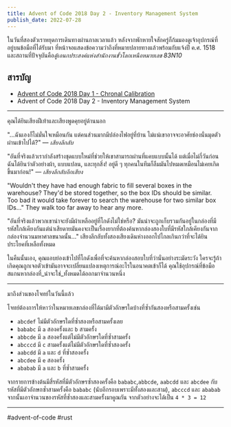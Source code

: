 ```yaml
---
title: Advent of Code 2018 Day 2 - Inventory Management System
publish_date: 2022-07-28
---
```


ในวันที่สองตัวเราหยุดการเดินทางผ่านกาลเวลาแล้ว หลังจากพักหายใจสักครู่ก็ก้มมองดูเจ้าอุปกรณ์ที่อยู่บนข้อมือที่ได้รับมา ที่หน้าจอแสดงข้อความว่าถึงที่หมายปลายทางแล้วพร้อมกับแจ้งปี ค.ศ. 1518 และสถานที่ปัจจุบันคือ​ _ตู้เอนกประสงค์แห่งสำนักงานขั้วโลกเหนือหมายเลข 83N10_

## สารบัญ

- [Advent of Code 2018 Day 1 - Chronal Calibration](/2022/7/6/advent-of-code-2018-day-1-chronal-calibration)
- Advent of Code 2018 Day 2 - Inventory Management System

---

คุณได้ยินเสียงฝีเท้าและเสียงพูดคุยอยู่ด้านนอก

"...ฉันเองก็ไม่มั่นใจเหมือนกัน แต่คนส่วนมากมีปล่องไฟอยู่ที่บ้าน ไม่แน่เขาอาจจะอาศัยช่องนั่นมุดตัวผ่านเข้าไปได้?" — _เสียงลึกลับ_

"อันที่จริงแล้วเรากำลังสร้างชุดแบบใหม่ที่ช่วยให้เขาสามารถผ่านที่แคบแบบนั้นได้ แต่เมื่อไม่กี่วันก่อนฉันได้ยินว่าตัวอย่างผ้า, แบบแปลน, และทุกสิ่ง! อยู่ดี ๆ ทุกคนในทีมก็ลืมมันไปหมดเหมือนไม่เคยเกิดขึ้นมาก่อน!" — _เสียงลึกลับอีกเสียง_

"Wouldn't they have had enough fabric to fill several boxes in the warehouse? They'd be stored together, so the box IDs should be similar. Too bad it would take forever to search the warehouse for two similar box IDs..." They walk too far away to hear any more.

"อันที่จริงแล้วพวกเขาน่าจะยังมีผ้าเหลืออยู่ที่โกดังไม่ใช่หรือ? มันน่าจะถูกเก็บรวมกันอยู่ในกล่องที่มีรหัสใกล้เคียงกันแต่น่าเสียดายมันคงจะเป็นเรื่องยากที่ต้องค้นหากล่องสองใบที่มีรหัสใกล้เคียงกันจากกล่องจำนวนมหาศาลขนาดนั้น..." เสียงลึกลับทั้งสองเสียงเดินห่างออกไปไกลเกินกว่าที่จะได้ยินประโยคที่เหลือทั้งหมด

ในคืนนั้นเอง, คุณแอบย่องเข้าไปที่โกดังเพื่อที่จะค้นหากล่องสอบใบที่ว่านั่นอย่างระมัดระวัง ใครจะรู้ถ้าเกิดคุณถูกเจอตัวเข้ามันอาจจะเปลี่ยนแปลงเหตุการณ์อะไรในอนาคตเข้าก็ได้ คุณใช้อุปกรณ์ที่ข้อมือสแกนหากล่องที่_น่าจะใช่_ทั้งหมดได้ออกมาจำนวนหนึ่ง

---

มาถึงส่วนของโจทย์ในวันนี้แล้ว

โจทย์ต้องการให้หาว่าในหมายเลขกล่องที่ได้มามีตัวอักษรใดบ้างที่ซ้ำกันสองหรือสามครั้งเช่น

- `abcdef` ไม่มีตัวอักษรใดที่ซ้ำสองหรือสามครั้งเลย
- `bababc` มี `a` สองครั้งและ `b` สามครั้ง
- `abbcde` มี `a` สองครั้งแต่ไม่มีตัวอักษรใดที่ซ้ำสามครั้ง
- `abcccd` มี `c` สามครั้งแต่ไม่มีตัวอักษรใดที่ซ้ำสองครั้ง
- `aabcdd` มี `a` และ `d` ที่ซ้ำสองครั้ง
- `abcdee` มี `e` สองครั้ง
- `ababab` มี `a` และ `b` ที่ซ้ำสามครั้ง

จากรายการข้างต้นมีสี่รหัสที่มีตัวอักษรซ้ำสองครั้งคือ `bababc`,​ `abbcde`, `aabcdd` และ `abcdee` กับรหัสที่มีตัวอักษกซ้ำสามครั้งคือ `bababc` (นับอีกรอบเพราะมีทั้งสองและสาม), `abcccd` และ `ababab` จากนั้นเอาจำนวนของรหัสที่ซ้ำสองและสามครั้งมาคูณกัน จากตัวอย่างจะได้เป็น `4 * 3 = 12` 

---
#advent-of-code #rust